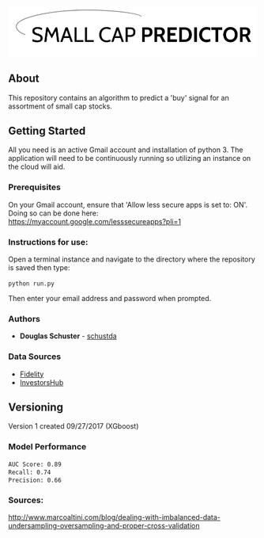 ![Dropwizard](./images/logo.jpg)

## About

This repository contains an algorithm to predict a 'buy' signal for an assortment of small cap stocks.

## Getting Started

All you need is an active Gmail account and installation of python 3. The application will need to be continuously running so utilizing an instance on the cloud will aid.

### Prerequisites

On your Gmail account, ensure that 'Allow less secure apps is set to: ON'. Doing so can be done here: https://myaccount.google.com/lesssecureapps?pli=1

### Instructions for use:

Open a terminal instance and navigate to the directory where the repository is saved then type:

`python run.py`

Then enter your email address and password when prompted.

### Authors

* **Douglas Schuster** - [schustda](https://github.com/schustda)

### Data Sources
* [Fidelity](https://www.fidelity.com/)
* [InvestorsHub](http://investorshub.advfn.com)

## Versioning

Version 1 created 09/27/2017 (XGboost)

### Model Performance

```
AUC Score: 0.89
Recall: 0.74
Precision: 0.66
```
### Sources:

http://www.marcoaltini.com/blog/dealing-with-imbalanced-data-undersampling-oversampling-and-proper-cross-validation
